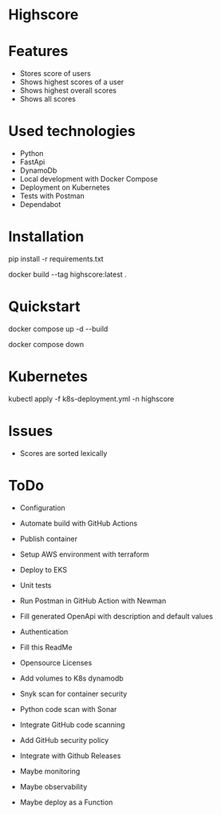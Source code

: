 # Highscore

# Features
* Stores score of users
* Shows highest scores of a user
* Shows highest overall scores
* Shows all scores

# Used technologies
* Python
* FastApi
* DynamoDb
* Local development with Docker Compose
* Deployment on Kubernetes
* Tests with Postman
* Dependabot

# Installation
pip install -r requirements.txt

docker build --tag highscore:latest .

# Quickstart
docker compose up -d --build

docker compose down

# Kubernetes
kubectl apply -f k8s-deployment.yml -n highscore

# Issues
* Scores are sorted lexically

# ToDo
* Configuration
* Automate build with GitHub Actions
* Publish container
* Setup AWS environment with terraform
* Deploy to EKS
* Unit tests
* Run Postman in GitHub Action with Newman
* Fill generated OpenApi with description and default values
* Authentication
* Fill this ReadMe
* Opensource Licenses
* Add volumes to K8s dynamodb

* Snyk scan for container security
* Python code scan with Sonar
* Integrate GitHub code scanning
* Add GitHub security policy
* Integrate with Github Releases

* Maybe monitoring
* Maybe observability
* Maybe deploy as a Function
